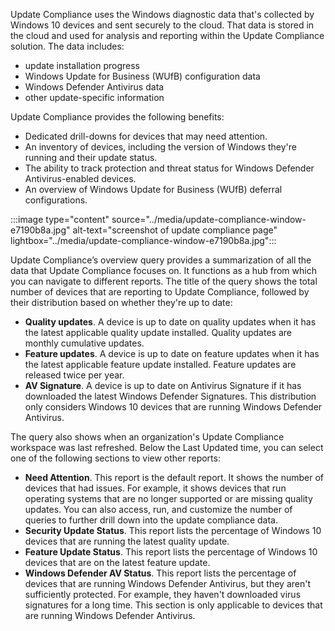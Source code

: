 Update Compliance uses the Windows diagnostic data that's collected by Windows 10 devices and sent securely to the cloud. That data is stored in the cloud and used for analysis and reporting within the Update Compliance solution. The data includes:

 -  update installation progress
 -  Windows Update for Business (WUfB) configuration data
 -  Windows Defender Antivirus data
 -  other update-specific information

Update Compliance provides the following benefits:

 -  Dedicated drill-downs for devices that may need attention.
 -  An inventory of devices, including the version of Windows they're running and their update status.
 -  The ability to track protection and threat status for Windows Defender Antivirus-enabled devices.
 -  An overview of Windows Update for Business (WUfB) deferral configurations.

:::image type="content" source="../media/update-compliance-window-e7190b8a.jpg" alt-text="screenshot of update compliance page" lightbox="../media/update-compliance-window-e7190b8a.jpg":::


Update Compliance’s overview query provides a summarization of all the data that Update Compliance focuses on. It functions as a hub from which you can navigate to different reports. The title of the query shows the total number of devices that are reporting to Update Compliance, followed by their distribution based on whether they're up to date:

 -  **Quality updates**. A device is up to date on quality updates when it has the latest applicable quality update installed. Quality updates are monthly cumulative updates.
 -  **Feature updates**. A device is up to date on feature updates when it has the latest applicable feature update installed. Feature updates are released twice per year.
 -  **AV Signature**. A device is up to date on Antivirus Signature if it has downloaded the latest Windows Defender Signatures. This distribution only considers Windows 10 devices that are running Windows Defender Antivirus.

The query also shows when an organization's Update Compliance workspace was last refreshed. Below the Last Updated time, you can select one of the following sections to view other reports:

 -  **Need Attention**. This report is the default report. It shows the number of devices that had issues. For example, it shows devices that run operating systems that are no longer supported or are missing quality updates. You can also access, run, and customize the number of queries to further drill down into the update compliance data.
 -  **Security Update Status**. This report lists the percentage of Windows 10 devices that are running the latest quality update.
 -  **Feature Update Status**. This report lists the percentage of Windows 10 devices that are on the latest feature update.
 -  **Windows Defender AV Status**. This report lists the percentage of devices that are running Windows Defender Antivirus, but they aren't sufficiently protected. For example, they haven't downloaded virus signatures for a long time. This section is only applicable to devices that are running Windows Defender Antivirus.

